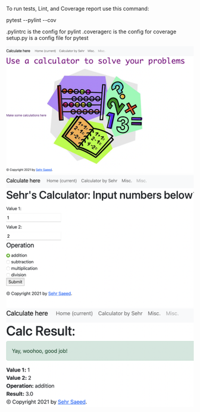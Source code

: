 
To run tests, Lint, and Coverage report use this command:

pytest  --pylint --cov

.pylintrc is the config for pylint
.coveragerc is the config for coverage
setup.py is a config file for pytest

![flash1](flash1.png)
![flash2](flash2.png)
![flash3](flash3.png)
